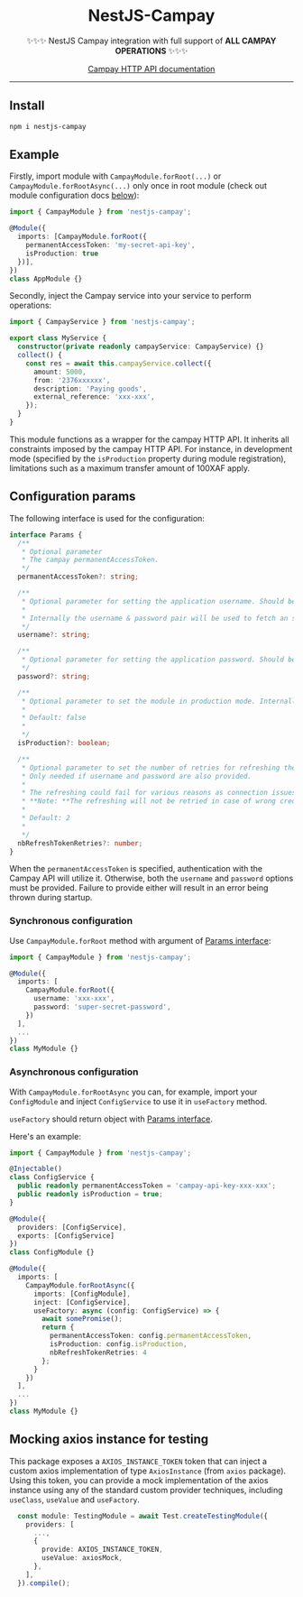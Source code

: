 <h1 align="center">NestJS-Campay</h1>

<p align="center">✨✨✨ NestJS Campay integration with full support of <b>ALL CAMPAY OPERATIONS</b> ✨✨✨</p>

<p align="center"><a href="https://documenter.getpostman.com/view/2391374/T1LV8PVA" target="_blank">Campay HTTP API documentation</a></p>

---

## Install

```sh
npm i nestjs-campay
```

## Example

Firstly, import module with `CampayModule.forRoot(...)` or `CampayModule.forRootAsync(...)` only once in root module (check out module configuration docs [below](#configuration)):

```ts
import { CampayModule } from 'nestjs-campay';

@Module({
  imports: [CampayModule.forRoot({
    permanentAccessToken: 'my-secret-api-key',
    isProduction: true
  })],
})
class AppModule {}
```

Secondly, inject the Campay service into your service to perform operations:

```ts
import { CampayService } from 'nestjs-campay';

export class MyService {
  constructor(private readonly campayService: CampayService) {}
  collect() {
    const res = await this.campayService.collect({
      amount: 5000,
      from: '2376xxxxxx',
      description: 'Paying goods',
      external_reference: 'xxx-xxx',
    });
  }
}
```

This module functions as a wrapper for the campay HTTP API. It inherits all constraints imposed by the campay HTTP API. For instance, in development mode (specified by the `isProduction` property during module registration), limitations such as a maximum transfer amount of 100XAF apply.

## Configuration params

The following interface is used for the configuration:

```ts
interface Params {
  /**
   * Optional parameter
   * The campay permanentAccessToken.
   */
  permanentAccessToken?: string;

  /**
   * Optional parameter for setting the application username. Should be set along with the password.
   * 
   * Internally the username & password pair will be used to fetch an short-lived access token for performing calls to the Campay API
   */
  username?: string;

  /**
   * Optional parameter for setting the application password. Should be set along with the username
   */
  password?: string;

  /**
   * Optional parameter to set the module in production mode. Internally the correct campay base url will be determined based on this configuration.
   * 
   * Default: false
   * 
   */
  isProduction?: boolean;

  /**
   * Optional parameter to set the number of retries for refreshing the access token.
   * Only needed if username and password are also provided.
   * 
   * The refreshing could fail for various reasons as connection issues, temporary service outage, etc...
   * **Note: **The refreshing will not be retried in case of wrong credentials.
   * 
   * Default: 2
   * 
   */
  nbRefreshTokenRetries?: number;
}
```

When the `permanentAccessToken` is specified, authentication with the Campay API will utilize it. Otherwise, both the `username` and `password` options must be provided. Failure to provide either will result in an error being thrown during startup.

### Synchronous configuration

Use `CampayModule.forRoot` method with argument of [Params interface](#configuration-params):

```ts
import { CampayModule } from 'nestjs-campay';

@Module({
  imports: [
    CampayModule.forRoot({
      username: 'xxx-xxx',
      password: 'super-secret-password',
    })
  ],
  ...
})
class MyModule {}
```

### Asynchronous configuration

With `CampayModule.forRootAsync` you can, for example, import your `ConfigModule` and inject `ConfigService` to use it in `useFactory` method.

`useFactory` should return object with [Params interface](#configuration-params).

Here's an example:

```ts
import { CampayModule } from 'nestjs-campay';

@Injectable()
class ConfigService {
  public readonly permanentAccessToken = 'campay-api-key-xxx-xxx';
  public readonly isProduction = true;
}

@Module({
  providers: [ConfigService],
  exports: [ConfigService]
})
class ConfigModule {}

@Module({
  imports: [
    CampayModule.forRootAsync({
      imports: [ConfigModule],
      inject: [ConfigService],
      useFactory: async (config: ConfigService) => {
        await somePromise();
        return {
          permanentAccessToken: config.permanentAccessToken,
          isProduction: config.isProduction,
          nbRefreshTokenRetries: 4
        };
      }
    })
  ],
  ...
})
class MyModule {}
```

## Mocking axios instance for testing

This package exposes a `AXIOS_INSTANCE_TOKEN` token that can inject a custom axios implementation of type `AxiosInstance` (from `axios` package).
Using this token, you can provide a mock implementation of the axios instance using any of the standard custom provider techniques, including `useClass`, `useValue` and `useFactory`.

```ts
  const module: TestingModule = await Test.createTestingModule({
    providers: [
      ...,
      {
        provide: AXIOS_INSTANCE_TOKEN,
        useValue: axiosMock,
      },
    ],
  }).compile();
```
